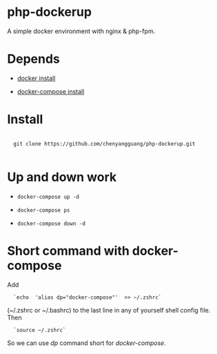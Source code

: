 # php-dockerup
   A simple docker environment with nginx & php-fpm.
   
# Depends 
  * [docker install](https://docs.docker.com/install/#supported-platforms)
  
  * [docker-compose install](https://github.com/chenyangguang/php-dockerup/edit/master/README.md)
  
# Install

  <pre><code>
  git clone https://github.com/chenyangguang/php-dockerup.git 
  </code></pre>
  
# Up and down work

  - `docker-compose up -d `
  
  - `docker-compose ps`
  
  - `docker-compose down -d`
  
# Short command with docker-compose

  Add 
  
      `echo  'alias dp="docker-compose"'  >> ~/.zshrc` 
  
  (~/.zshrc or ~/.bashrc) to the last line in any of yourself shell config file. Then 
  
      `source ~/.zshrc` 
  
   So we can use *dp* command short for *docker-compose*.
  
